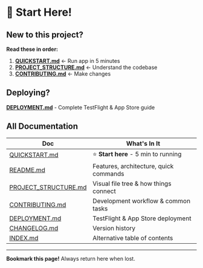 # 📖 Start Here!

## New to this project?

**Read these in order:**

1. **[QUICKSTART.md](QUICKSTART.md)** ← Run app in 5 minutes
2. **[PROJECT_STRUCTURE.md](PROJECT_STRUCTURE.md)** ← Understand the codebase
3. **[CONTRIBUTING.md](CONTRIBUTING.md)** ← Make changes

## Deploying?

**[DEPLOYMENT.md](DEPLOYMENT.md)** - Complete TestFlight & App Store guide

## All Documentation

| Doc | What's In It |
|-----|--------------|
| [QUICKSTART.md](QUICKSTART.md) | ⭐ **Start here** - 5 min to running |
| [README.md](README.md) | Features, architecture, quick commands |
| [PROJECT_STRUCTURE.md](PROJECT_STRUCTURE.md) | Visual file tree & how things connect |
| [CONTRIBUTING.md](CONTRIBUTING.md) | Development workflow & common tasks |
| [DEPLOYMENT.md](DEPLOYMENT.md) | TestFlight & App Store deployment |
| [CHANGELOG.md](CHANGELOG.md) | Version history |
| [INDEX.md](INDEX.md) | Alternative table of contents |

---

**Bookmark this page!** Always return here when lost.

